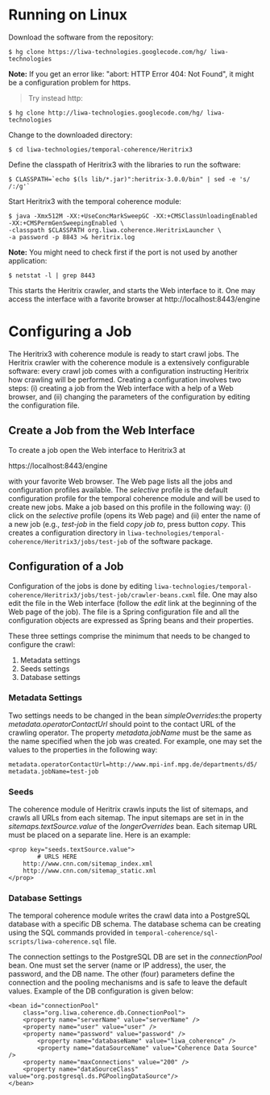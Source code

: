# Running on Linux #

Download the software from the repository:
```
$ hg clone https://liwa-technologies.googlecode.com/hg/ liwa-technologies
```

**Note:** If you get an error like: "abort: HTTP Error 404: Not Found", it might be a configuration problem for https.
> Try instead http:
```
$ hg clone http://liwa-technologies.googlecode.com/hg/ liwa-technologies
```

Change to the downloaded directory:
```
$ cd liwa-technologies/temporal-coherence/Heritrix3
```

Define the classpath of Heritrix3 with the libraries to run the software:
```
$ CLASSPATH=`echo $(ls lib/*.jar)":heritrix-3.0.0/bin" | sed -e 's/ /:/g'`
```

Start Heritrix3 with the temporal coherence module:
```
$ java -Xmx512M -XX:+UseConcMarkSweepGC -XX:+CMSClassUnloadingEnabled -XX:+CMSPermGenSweepingEnabled \ 
-classpath $CLASSPATH org.liwa.coherence.HeritrixLauncher \
-a password -p 8843 >& heritrix.log                                     
```

**Note:** You might need to check first if the port is not used by another application:
```
$ netstat -l | grep 8443
```


This starts the Heritrix crawler, and starts the Web interface to it. One
may access the interface with a favorite browser at
http://localhost:8443/engine

# Configuring a Job #

The Heritrix3 with coherence module is ready to start crawl jobs. The
Heritrix crawler with the coherence module is a extensively configurable
software: every crawl job comes with a configuration instructing Heritrix
how crawling will be performed. Creating a configuration involves two
steps: (i) creating a job from the Web interface with a help of a Web
browser, and (ii) changing the parameters of the configuration by editing
the configuration file.

## Create a Job from the Web Interface ##

To create a job open the Web interface to Heritrix3 at

https://localhost:8443/engine

with your favorite Web browser. The Web page lists all the jobs and
configuration profiles available. The _selective_ profile is the default
configuration profile for the temporal coherence module and will be used to
create new jobs. Make a job based on this profile in the following way: (i)
click on the _selective_ profile (opens its Web page) and (ii) enter the
name of a new job (e.g., _test-job_ in the field _copy job to_, press
button _copy_. This creates a configuration directory in
`liwa-technologies/temporal-coherence/Heritrix3/jobs/test-job` of the
software package.

## Configuration of a Job ##

Configuration of the jobs is done by editing `liwa-technologies/temporal-coherence/Heritrix3/jobs/test-job/crawler-beans.cxml`  file. One may also edit the file in the Web interface (follow the _edit_
link at the beginning of the Web page of the job). The file is a Spring
configuration file and all the configuration objects are expressed as
Spring beans and their properties.

These three settings comprise the minimum that needs to be changed to
configure the crawl:
  1. Metadata settings
  1. Seeds settings
  1. Database settings

### Metadata Settings ###
Two settings needs to be changed in the bean _simpleOverrides_:the property _metadata.operatorContactUrl_ should point to the contact URL
of the crawling operator. The property _metadata.jobName_ must be the same
as the name specified when the job was created.  For example, one may set
the values to the properties in the following way:
```
metadata.operatorContactUrl=http://www.mpi-inf.mpg.de/departments/d5/
metadata.jobName=test-job
```

### Seeds ###
The coherence module of Heritrix crawls inputs the list of sitemaps, and
crawls all URLs from each sitemap. The input sitemaps are set in in the
_sitemaps.textSource.value_ of the _longerOverrides_ bean. Each sitemap URL
must be placed on a separate line. Here is an example:
```
<prop key="seeds.textSource.value">
        # URLS HERE 
	http://www.cnn.com/sitemap_index.xml
	http://www.cnn.com/sitemap_static.xml
</prop>
```

### Database Settings ###
The temporal coherence module writes the crawl data into a PostgreSQL
database with a specific DB schema. The database schema can be creating
using the SQL commands provided in `temporal-coherence/sql-scripts/liwa-coherence.sql` file.

The connection settings to the PostgreSQL DB are set in the
_connectionPool_ bean. One must set the server (name or IP address), the
user, the password, and the DB name. The other (four) parameters define the
connection and the pooling mechanisms and is safe to leave the default
values. Example of the DB configuration is given below:
```
<bean id="connectionPool"
	class="org.liwa.coherence.db.ConnectionPool">
	<property name="serverName" value="serverName" />
	<property name="user" value="user" />
	<property name="password" value="password" />
        <property name="databaseName" value="liwa_coherence" />
        <property name="dataSourceName" value="Coherence Data Source" />
	<property name="maxConnections" value="200" />
	<property name="dataSourceClass" value="org.postgresql.ds.PGPoolingDataSource"/> 
</bean>
```